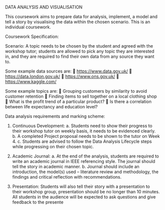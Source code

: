 DATA ANALYSIS AND VISUALISATION


This coursework aims to prepare data for analysis, implement, a model and tell a story by visualising the data within the chosen scenario. This is an individual coursework. 

Coursework Specification:


Scenario: A topic needs to be chosen by the student and agreed with the workshop tutor; students are allowed to pick any topic they are interested in, and they are required to find their own data from any source they want to. 

Some example data sources are:
	https://www.data.gov.uk/
	https://data.london.gov.uk/
	https://www.ons.gov.uk/
	https://www.kaggle.com/


Some example topics are: 
	Grouping customers by similarity to avoid customer retention
	Finding items to sell together on a local clothing shop
	What is the profit trend of a particular product?
	Is there a correlation between life expectancy and education level?


Data analysis requirements and marking scheme:

1.	Continuous Development:
a.	Students need to show their progress to their workshop tutor on weekly basis, it needs to be evidenced clearly. 
b.	A completed Project proposal needs to be shown to the tutor on Week 4.
c.	Students are advised to follow the Data Analysis Lifecycle steps while progressing on their chosen topic.


2.	Academic Journal: 
a.	At the end of the analysis, students are required to write an academic journal in IEEE referencing style. The journal should tell the story in academic manner.
b.	Journal should include an introduction, the model(s) used – literature review and methodology, the findings and critical reflection with recommendations.

3.	Presentation: Students will also tell their story with a presentation to their workshop group, presentation should be no longer than 10 minutes. All students in the audience will be expected to ask questions and give feedback to the presente




